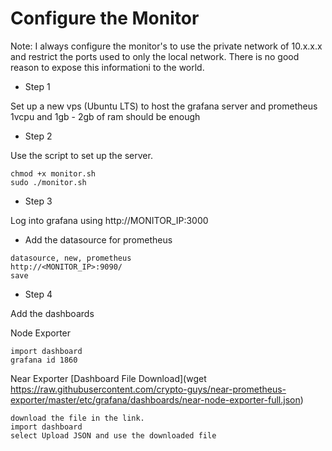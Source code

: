# Configure the Monitor

Note: I always configure the monitor's to use the private network of 10.x.x.x and restrict the ports used to only the local network. There is no good reason to expose this informationi to the world.

- Step 1  

Set up a new vps (Ubuntu LTS) to host the grafana server and prometheus 1vcpu and 1gb - 2gb of ram should be enough

- Step 2  

Use the script to set up the server. 
```
chmod +x monitor.sh
sudo ./monitor.sh
```

- Step 3

Log into grafana using http://MONITOR_IP:3000    

- Add the datasource for prometheus

```
datasource, new, prometheus
http://<MONITOR_IP>:9090/
save
```

- Step 4 

Add the dashboards

Node Exporter
```
import dashboard
grafana id 1860
```

Near Exporter [Dashboard File Download](wget https://raw.githubusercontent.com/crypto-guys/near-prometheus-exporter/master/etc/grafana/dashboards/near-node-exporter-full.json)
```
download the file in the link. 
import dashboard
select Upload JSON and use the downloaded file
```
